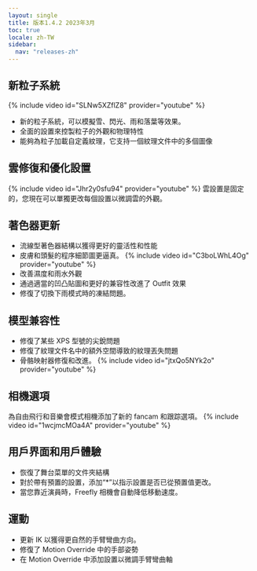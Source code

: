 ```yaml
---
layout: single
title: 版本1.4.2 2023年3月
toc: true
locale: zh-TW
sidebar:
  nav: "releases-zh"
---
```


## 新粒子系統
{% include video id="SLNw5XZflZ8" provider="youtube" %}
* 新的粒子系統，可以模擬雪、閃光、雨和落葉等效果。
* 全面的設置來控製粒子的外觀和物理特性
* 能夠為粒子加載自定義紋理，它支持一個紋理文件中的多個圖像

## 雲修復和優化設置
{% include video id="Jhr2y0sfu94" provider="youtube" %}
雲設置是固定的，您現在可以單獨更改每個設置以微調雲的外觀。

## 著色器更新
* 流線型著色器結構以獲得更好的靈活性和性能
* 皮膚和頭髮的程序細節圖更逼真。
{% include video id="C3boLWhL4Og" provider="youtube" %}
* 改善濕度和雨水外觀
* 通過適當的凹凸貼圖和更好的兼容性改進了 Outfit 效果
* 修復了切換下雨模式時的凍結問題。

## 模型兼容性
* 修復了某些 XPS 型號的尖銳問題
* 修復了紋理文件名中的額外空間導致的紋理丟失問題
* 骨骼映射器修復和改進。
{% include video id="jtxQo5NYk2o" provider="youtube" %}

## 相機選項
為自由飛行和音樂會模式相機添加了新的 fancam 和跟踪選項。
{% include video id="1wcjmcMOa4A" provider="youtube" %}

## 用戶界面和用戶體驗
* 恢復了舞台菜單的文件夾結構
* 對於帶有預置的設置，添加“*”以指示設置是否已從預置值更改。
* 當您靠近演員時，Freefly 相機會自動降低移動速度。

## 運動
* 更新 IK 以獲得更自然的手臂彎曲方向。
* 修復了 Motion Override 中的手部姿勢
* 在 Motion Override 中添加設置以微調手臂彎曲軸